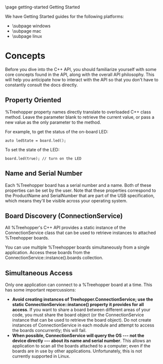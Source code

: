 \page getting-started Getting Started

We have Getting Started guides for the following platforms:
- \subpage windows
- \subpage mac
- \subpage linux

# Concepts
Before you dive into the C++ API, you should familiarize yourself with some core concepts found in the API, along with the overall API philosophy. This will help you anticipate how to interact with the API so that you don't have to constantly consult the docs directly.

## Property Oriented
%Treehopper property names directly translate to overloaded C++ class method. Leave the parameter blank to retrieve the current value, or pass a new value as the only parameter to the method. 

For example, to get the status of the on-board LED:

    auto ledState = board.led();

To set the state of the LED:

    board.led(true); // turn on the LED

## Name and Serial Number
Each %Treehopper board has a serial number and a name. Both of these properties can be set by the user. Note that these properties correspond to the ProductName and SerialNumber that are part of the USB specification, which means they'll be visible across your operating system.

## Board Discovery (ConnectionService)
All %Treehopper's C++ API provides a static instance of the ConnectionService class that can be used to retrieve instances to attached %Treehopper boards.

You can use multiple %Treehopper boards simultaneously from a single application. Access these boards from the ConnectionService::instance().boards collection.

## Simultaneous Access
Only one application can connect to a %Treehopper board at a time. This has some important repercussions:
 - <b>Avoid creating instances of Treehopper.ConnectionService; use the static ConnectionService::instance() property it provides for all access</b>. If you want to share a board between different areas of your code, you must share the board object (or the ConnectionService instance that can be used to retrieve the board object). Do not create instances of ConnectionService in each module and attempt to access the boards concurrently; this will fail.
 - <b>When possible, ConnectionService will query the OS --- not the device directly --- about its name and serial number</b>. This allows an application to scan all the boards attached to a computer; even if the boards are in use by other applications. Unfortunately, this is not currently supported in Linux.
